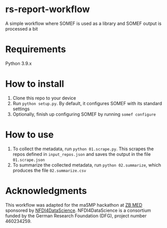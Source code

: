 # rs-report-workflow
A simple workflow where SOMEF is used as a library and SOMEF output is processed a bit

# Requirements
Python 3.9.x

# How to install
1. Clone this repo to your device
2. Run `python setup.py`. By default, it configures SOMEF with its standard settings
3. Optionally, finish up configuring SOMEF by running `somef configure`

# How to use
1. To collect the metadata, run `python 01.scrape.py`. This scrapes the repos defined in `input_repos.json` and saves the output in the file `01.scrape.json`
2. To summarize the collected metadata, run `python 02.summarize`, which produces the file `02.summarize.csv`

# Acknowledgments
This workflow was adapted for the maSMP hackathon at [ZB MED](https://www.zbmed.de/en) sponsored by [NFDI4DataScience](https://www.nfdi4datascience.de). NFDI4DataScience is a consortium funded by the German Research Foundation (DFG), project number 460234259.
